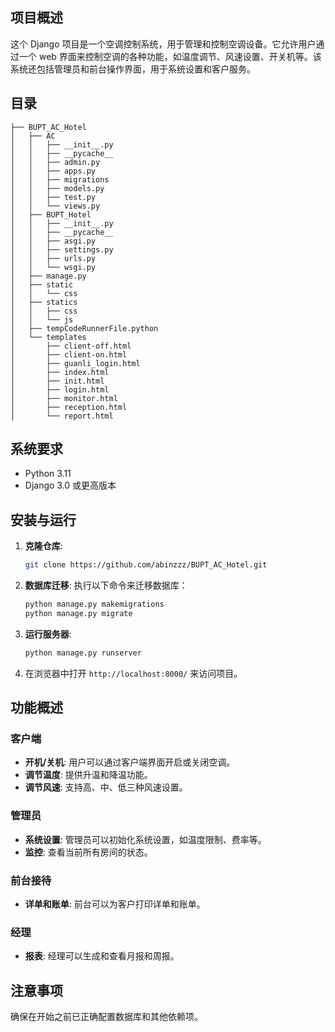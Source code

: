 




## 项目概述

这个 Django 项目是一个空调控制系统，用于管理和控制空调设备。它允许用户通过一个 web 界面来控制空调的各种功能，如温度调节、风速设置、开关机等。该系统还包括管理员和前台操作界面，用于系统设置和客户服务。

## 目录
```
├── BUPT_AC_Hotel
│   ├── AC
│   │   ├── __init__.py
│   │   ├── __pycache__
│   │   ├── admin.py
│   │   ├── apps.py
│   │   ├── migrations
│   │   ├── models.py
│   │   ├── test.py
│   │   └── views.py
│   ├── BUPT_Hotel
│   │   ├── __init__.py
│   │   ├── __pycache__
│   │   ├── asgi.py
│   │   ├── settings.py
│   │   ├── urls.py
│   │   └── wsgi.py
│   ├── manage.py
│   ├── static
│   │   └── css
│   ├── statics
│   │   ├── css
│   │   └── js
│   ├── tempCodeRunnerFile.python
│   └── templates
│       ├── client-off.html
│       ├── client-on.html
│       ├── guanli_login.html
│       ├── index.html
│       ├── init.html
│       ├── login.html
│       ├── monitor.html
│       ├── reception.html
│       └── report.html
```

## 系统要求

- Python 3.11
- Django 3.0 或更高版本


## 安装与运行

1. **克隆仓库**:
   ```bash
   git clone https://github.com/abinzzz/BUPT_AC_Hotel.git
   ```



2. **数据库迁移**:
   执行以下命令来迁移数据库：
   ```bash
   python manage.py makemigrations
   python manage.py migrate
   ```

3. **运行服务器**:
   ```bash
   python manage.py runserver
   ```

4. 在浏览器中打开 `http://localhost:8000/` 来访问项目。

## 功能概述

### 客户端

- **开机/关机**: 用户可以通过客户端界面开启或关闭空调。
- **调节温度**: 提供升温和降温功能。
- **调节风速**: 支持高、中、低三种风速设置。

### 管理员

- **系统设置**: 管理员可以初始化系统设置，如温度限制、费率等。
- **监控**: 查看当前所有房间的状态。

### 前台接待

- **详单和账单**: 前台可以为客户打印详单和账单。

### 经理

- **报表**: 经理可以生成和查看月报和周报。

## 注意事项

确保在开始之前已正确配置数据库和其他依赖项。

